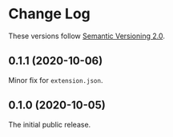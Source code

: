 # Change Log

These versions follow [Semantic Versioning 2.0](https://semver.org).

## 0.1.1 (2020-10-06)

Minor fix for `extension.json`.

## 0.1.0 (2020-10-05)

The initial public release.
